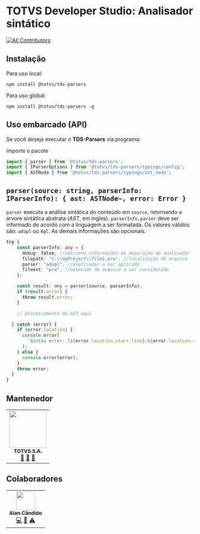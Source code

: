 # TOTVS Developer Studio: Analisador sintático

<!-- ALL-CONTRIBUTORS-BADGE:START - Do not remove or modify this section -->

[![All Contributors](https://img.shields.io/badge/all_contributors-1-orange.svg?style=flat-square)](#contributors-)

<!-- ALL-CONTRIBUTORS-BADGE:END -->

## Instalação

Para uso local:

```
npm install @totvs/tds-parsers
```

Para uso global:

```
npm install @totvs/tds-parsers -g
```

## Uso embarcado (API)

Se você deseja executar o **TDS-Parsers** via programa:

Importe o pacote

```ts
import { parser } from '@totvs/tds-parsers';
import { IParserOptions } from '@totvs/tds-parsers/typings/config';
import { ASTNode } from '@totvs/tds-parsers/typings/ast_node';
```

## `parser(source: string, parserInfo: IParserInfo): { ast: ASTNode~, error: Error }`

`parser` executa a análise sintática do conteúdo em `source`, retornando a arvore sintátîca abstrata (_AST_, em ingles). `parserInfo.parser` deve ser informado de acordo com a linguagem a ser formatada. Os valores válidos são: `advpl` ou `4gl`. As demais informações são opcionais.

```ts
try {
    const parserInfo: any = {
      debug: false, //adiciona informações de depuração do analisador
      filepath: "c:\\myProject\\file1.prw", //localização do arquivo
      parser: "advpl", //analisador a ser aplicado
      fileext: "prw", //extensão do arquivo a ser considerado
    };

    const result: any = parser(source, parserInfo);
    if (result.error) {
      throw result.error;
    }

    // processamento da AST aqui

  } catch (error) {
    if (error.location) {
      console.error(
        `Sintax error: [${error.location.start.line}:${error.location.start.column}] ${error.message}`
      );
    } else {
      console.error(error);
    }
    throw error;
  }
}
```

## Mantenedor

<table>
  <tr>
    <td align="center"><a href="https://twitter.com/TOTVSDevelopers"><img src="https://avatars2.githubusercontent.com/u/20243897?v=4?s=100" width="100px;" alt=""/><br /><sub><b>TOTVS S.A.</b></sub></a><br /><a href="#maintenance-totvs" title="Maintenance">🚧</a> <a href="#plugin-totvs" title="Plugin/utility libraries">🔌</a> <a href="#projectManagement-totvs" title="Project Management">📆</a></td>
    </tr>
</table>

## Colaboradores

<!-- ALL-CONTRIBUTORS-LIST:START - Do not remove or modify this section -->
<!-- prettier-ignore-start -->
<!-- markdownlint-disable -->
<table>
  <tr>
    <td align="center"><a href="https://github.com/brodao"><img src="https://avatars0.githubusercontent.com/u/949914?v=4?s=50" width="50px;" alt=""/><br /><sub><b>Alan Cândido</b></sub></a><br /><a href="https://github.com/totvs/@totvs/prettier-plugin-4gl/commits?author=brodao" title="Code">💻</a> <a href="https://github.com/totvs/@totvs/prettier-plugin-4gl/commits?author=brodao" title="Documentation">📖</a> <a href="https://github.com/totvs/@totvs/prettier-plugin-4gl/commits?author=brodao" title="Tests">⚠️</a></td>
  </tr>
</table>

<!-- markdownlint-enable -->
<!-- prettier-ignore-end -->

<!-- ALL-CONTRIBUTORS-LIST:END -->
